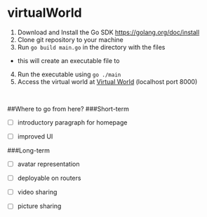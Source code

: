 # virtualWorld
1. Download  and Install the Go SDK https://golang.org/doc/install
2. Clone git repository to your machine
3. Run `go build main.go` in the directory with the files
  - this will create an executable file to
4. Run the executable using `go ./main`
5. Access the virtual world at <a href="http://localhost:8000">Virtual World</a> (localhost port 8000)

<br>

##Where to go from here?
###Short-term
- [ ] introductory paragraph for homepage
- [ ] improved UI
 

###Long-term
- [ ] avatar representation
- [ ] deployable on routers
- [ ] video sharing
- [ ] picture sharing


